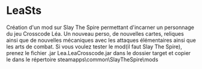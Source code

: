 # LeaSts
Création d'un mod sur Slay The Spire permettant d'incarner un personnage du jeu Crosscode Léa. Un nouveau perso, de nouvelles cartes, reliques ainsi que de nouvelles mécaniques avec les attaques élémentaires ainsi que les arts de combat.
Si vous voulez tester le mod(il faut Slay The Spire), prenez le fichier .jar Lea.LeaCrosscode.jar dans le dossier target et copier le dans le répertoire steamapps\common\SlayTheSpire\mods


